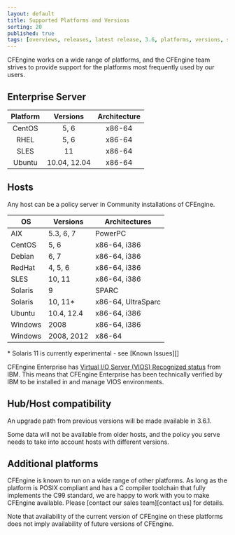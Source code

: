 ```yaml
---
layout: default
title: Supported Platforms and Versions
sorting: 20
published: true
tags: [overviews, releases, latest release, 3.6, platforms, versions, support]
---
```


CFEngine works on a wide range of platforms, and the CFEngine team strives to
provide support for the platforms most frequently used by our users.

## Enterprise Server ##

| Platform     | Versions   | Architecture    |
|:--------------:|:-----------:|:---------------:|
| CentOS 	| 5, 6 	| x86-64   |
| RHEL 	| 5, 6 	| x86-64   |
| SLES 	| 11 	| x86-64   |
| Ubuntu 	| 10.04, 12.04 	| x86-64   |


## Hosts ##

Any host can be a policy server in Community installations of CFEngine.

| OS              | Versions     | Architectures      |
|-----------------|--------------|--------------------|
| AIX 	| 5.3, 6, 7 	| PowerPC   |
| CentOS 	| 5, 6 	| x86-64, i386   |
| Debian 	| 6, 7 	| x86-64, i386   |
| RedHat 	| 4, 5, 6 	| x86-64, i386   |
| SLES 	| 10, 11 	| x86-64, i386   |
| Solaris 	| 9 	| SPARC   |
| Solaris 	| 10, 11* 	| x86-64, UltraSparc   |
| Ubuntu 	| 10.4, 12.4 	| x86-64, i386   |
| Windows 	| 2008 	| x86-64, i386   |
| Windows 	| 2008, 2012 	| x86-64   |

\* Solaris 11 is currently experimental - see [Known Issues][]

CFEngine Enterprise has [Virtual I/O Server (VIOS) Recognized status](http://www.ibm.com/partnerworld/gsd/solutiondetails.do?solution=48493) from IBM.
This means that CFEngine Enterprise has been technically verified by IBM
to be installed in and manage VIOS environments.

## Hub/Host compatibility ##

An upgrade path from previous versions will be made available in 3.6.1.

Some data will not be available from older hosts, and the policy you serve
needs to take into account hosts with different versions.

## Additional platforms ##

CFEngine is known to run on a wide range of other platforms. As long as the
platform is POSIX compliant and has a C compiler toolchain that fully implements
the C99 standard, we are happy to work with you to make CFEngine available.
Please [contact our sales team][contact us] for details.

Note that availability of the current version of CFEngine on these platforms
does not imply availability of future versions of CFEngine.

